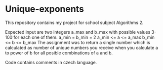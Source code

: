 # Unique-exponents
This repository contains my project for school subject Algorithms 2.

Expected input are two integers a_max and b_max with possible values 3-100 for each one of them. a_min = b_min = 2
a_min <= a <= a_max
b_min <= b <= b_max
The assignment was to return a single number which is calculated as number of unique numbers you receive when you calculate a to power of b for all posible combinations of a and b.

Code contains comments in czech language.
